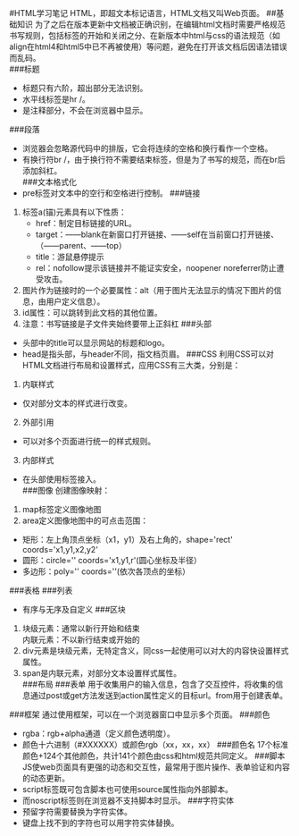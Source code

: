 #HTML学习笔记
HTML，即超文本标记语言，HTML文档又叫Web页面。
##基础知识
为了之后在版本更新中文档被正确识别，在编辑html文档时需要严格规范书写规则，包括标签的开始和关闭之分、在新版本中html与css的语法规范（如align在html4和html5中已不再被使用）等问题，避免在打开该文档后因语法错误而乱码。  
###标题
* 标题只有六阶，超出部分无法识别。  
* 水平线标签是hr /。
* <!-->是注释部分，不会在浏览器中显示。    
###段落
* 浏览器会忽略源代码中的排版，它会将连续的空格和换行看作一个空格。  
* 有换行符br /，由于换行符不需要结束标签，但是为了书写的规范，而在br后添加斜杠。  
###文本格式化
* pre标签对文本中的空行和空格进行控制。
###链接
1. 标签a(锚)元素具有以下性质：
    * href：制定目标链接的URL。
    * target：——blank在新窗口打开链接、——self在当前窗口打开链接、（——parent、——top）
    * title：游鼠悬停提示
    * rel：nofollow提示该链接并不能证实安全，noopener noreferrer防止遭受攻击。
2. 图片作为链接时的一个必要属性：alt（用于图片无法显示的情况下图片的信息，由用户定义信息）。
3. id属性：可以跳转到此文档的其他位置。
4. 注意：书写链接是子文件夹始终要带上正斜杠
###头部
* 头部中的title可以显示网站的标题和logo。
* head是指头部，与header不同，指文档页眉。
###CSS
利用CSS可以对HTML文档进行布局和设置样式，应用CSS有三大类，分别是：  
1. 内联样式  
  * 仅对部分文本的样式进行改变。    
2. 外部引用    
  * 可以对多个页面进行统一的样式规则。  
3. 内部样式  
  * 在头部使用<link>标签接入。   
###图像
创建图像映射：  
1. map标签定义图像地图  
2. area定义图像地图中的可点击范围：  
  * 矩形：左上角顶点坐标（x1，y1）及右上角的，shape='rect' coords='x1,y1,x2,y2'  
  * 圆形：circle='' coords='x1,y1,r'(圆心坐标及半径） 
  * 多边形：poly='' coords=''(依次各顶点的坐标）   
      
###表格
###列表
* 有序与无序及自定义
###区块
1. 块级元素：通常以新行开始和结束  
内联元素：不以新行结束或开始的  
2. div元素是块级元素，无特定含义，同css一起使用可以对大的内容快设置样式属性。  
3. span是内联元素，对部分文本设置样式属性。  
###布局
###表单
用于收集用户的输入信息，包含了交互控件，将收集的信息通过post或get方法发送到action属性定义的目标url。from用于创建表单。  

###框架
通过使用框架，可以在一个浏览器窗口中显示多个页面。
###颜色
* rgba：rgb+alpha通道（定义颜色透明度）。
* 颜色十六进制（#XXXXXX）或颜色rgb（xx，xx，xx）
###颜色名
17个标准颜色+124个其他颜色，共计141个颜色由css和html规范共同定义。
###脚本
JS使web页面具有更强的动态和交互性，最常用于图片操作、表单验证和内容的动态更新。  
* script标签既可包含脚本也可使用source属性指向外部脚本。  
* 而noscript标签则在浏览器不支持脚本时显示。
###字符实体
* 预留字符需要替换为字符实体。  
* 键盘上找不到的字符也可以用字符实体替换。 

